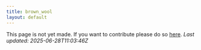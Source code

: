 ```yaml
---
title: brown_wool
layout: default
---
```


This page is not yet made. If you want to contribute please do so [here](https://github.com/CrazyH2/Bigstone/blob/wiki/components/brown_wool.md).
_Last updated: 2025-06-28T11:03:46Z_

